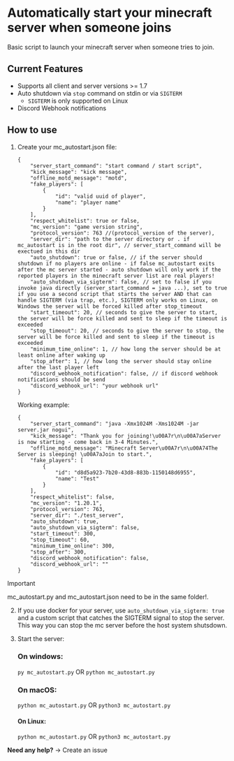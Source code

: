 # Automatically start your minecraft server when someone joins

Basic script to launch your minecraft server when someone tries to join.

## Current Features
- Supports all client and server versions >= 1.7
- Auto shutdown via `stop` command on stdin or via `SIGTERM`
  - `SIGTERM` is only supported on Linux
- Discord Webhook notifications


## How to use
1. Create your mc_autostart.json file:
    ```
    {
        "server_start_command": "start command / start script",
        "kick_message": "kick message",
        "offline_motd_message": "motd",
        "fake_players": [
            {
                "id": "valid uuid of player",
                "name": "player name"
            }
        ],
        "respect_whitelist": true or false,
        "mc_version": "game version string",
        "protocol_version": 763 //(protocol_version of the server),
        "server_dir": "path to the server directory or . if mc_autostart is in the root dir", // server_start_command will be exectued in this dir
        "auto_shutdown": true or false, // if the server should shutdown if no players are online - if false mc_autostart exits after the mc server started - auto shutdown will only work if the reported players in the minecraft server list are real players!
        "auto_shutdown_via_sigterm": false, // set to false if you invoke java directly (server_start_command = java ...), set to true if you use a second script that starts the server AND that can handle SIGTERM (via trap, etc.), SIGTERM only works on Linux, on Windows the server will be forced killed after stop_timeout
        "start_timeout": 20, // seconds to give the server to start, the server will be force killed and sent to sleep if the timeout is exceeded
        "stop_timeout": 20, // seconds to give the server to stop, the server will be force killed and sent to sleep if the timeout is exceeded
        "minimum_time_online": 1, // how long the server should be at least online after waking up
        "stop_after": 1, // how long the server should stay online after the last player left
        "discord_webhook_notification": false, // if discord webhook notifications should be send
        "discord_webhook_url": "your webhook url"
    }

    ```
    Working example:
    ```
    {
        "server_start_command": "java -Xmx1024M -Xms1024M -jar server.jar nogui",
        "kick_message": "Thank you for joining!\u00A7r\n\u00A7aServer is now starting - come back in 3-4 Minutes.",
        "offline_motd_message": "Minecraft Server\u00A7r\n\u00A74The Server is sleeping! \u00A7aJoin to start.",
        "fake_players": [
            {
                "id": "d8d5a923-7b20-43d8-883b-1150148d6955",
                "name": "Test"
            }
        ],
        "respect_whitelist": false,
        "mc_version": "1.20.1",
        "protocol_version": 763,
        "server_dir": "./test_server",
        "auto_shutdown": true,
        "auto_shutdown_via_sigterm": false,
        "start_timeout": 300,
        "stop_timeout": 60,
        "minimum_time_online": 300,
        "stop_after": 300,
        "discord_webhook_notification": false,
        "discord_webhook_url": ""
    }

    ```
    
> [!IMPORTANT]
> mc_autostart.py and mc_autostart.json need to be in the same folder!.

2. If you use docker for your server, use `auto_shutdown_via_sigterm: true` and a custom script that catches the SIGTERM signal to stop the server. This way you can stop the mc server before the host system shutsdown.

3. Start the server:
    ### On windows:
    `py mc_autostart.py` OR `python mc_autostart.py`
    ### On macOS:
    `python mc_autostart.py` OR `python3 mc_autostart.py`
    #### On Linux:
    `python mc_autostart.py` OR `python3 mc_autostart.py`

**Need any help?** -> Create an issue
